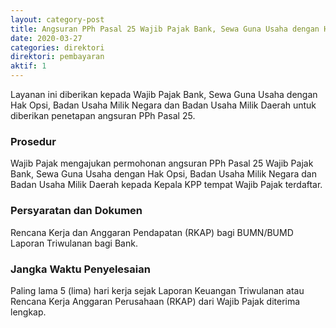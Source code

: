 ```yaml
---
layout: category-post
title: Angsuran PPh Pasal 25 Wajib Pajak Bank, Sewa Guna Usaha dengan Hak Opsi, Badan Usaha Milik Negara dan Badan Usaha Milik Daerah
date: 2020-03-27
categories: direktori
direktori: pembayaran
aktif: 1
---
```

Layanan ini diberikan kepada Wajib Pajak Bank, Sewa Guna Usaha dengan Hak Opsi, Badan Usaha Milik Negara dan Badan Usaha Milik Daerah untuk diberikan penetapan angsuran PPh Pasal 25.

### Prosedur
Wajib Pajak mengajukan permohonan angsuran PPh Pasal 25 Wajib Pajak Bank, Sewa Guna Usaha dengan Hak Opsi, Badan Usaha Milik Negara dan Badan Usaha Milik Daerah kepada Kepala KPP tempat Wajib Pajak terdaftar.

### Persyaratan dan Dokumen
Rencana Kerja dan Anggaran Pendapatan (RKAP) bagi BUMN/BUMD Laporan Triwulanan bagi Bank.

### Jangka Waktu Penyelesaian
Paling lama 5 (lima) hari kerja sejak Laporan Keuangan Triwulanan atau Rencana Kerja Anggaran Perusahaan (RKAP) dari Wajib Pajak diterima lengkap.